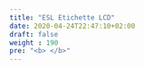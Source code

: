 ```yaml
---
title: "ESL Etichette LCD"
date: 2020-04-24T22:47:10+02:00
draft: false
weight : 190
pre: "<b> </b>"
---
```

